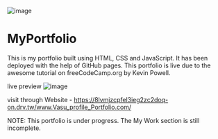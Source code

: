 ![image](https://user-images.githubusercontent.com/85981735/124318423-41c5ee00-db96-11eb-9a49-d0812c99ae24.png)



# MyPortfolio

This is my portfolio built using HTML, CSS and JavaScript. It has been deployed with the help of GitHub pages.  This portfolio is live due to the awesome tutorial on freeCodeCamp.org by Kevin Powell.

live preview
![image](https://user-images.githubusercontent.com/85981735/124318678-9ec1a400-db96-11eb-9b13-a7264300eee4.png)

visit through Website - https://8lvmjzcpfel3ieg2zc2doq-on.drv.tw/www.Vasu_profile_Portfolio.com/

NOTE:
This portfolio is under progress. The My Work section is still incomplete.
